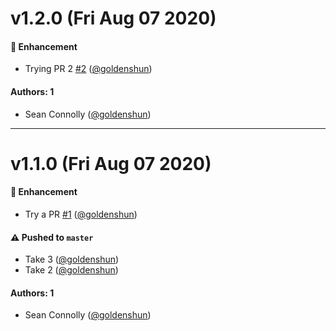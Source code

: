 # v1.2.0 (Fri Aug 07 2020)

#### 🚀 Enhancement

- Trying PR 2 [#2](https://github.com/goldenshun/auto-demo/pull/2) ([@goldenshun](https://github.com/goldenshun))

#### Authors: 1

- Sean Connolly ([@goldenshun](https://github.com/goldenshun))

---

# v1.1.0 (Fri Aug 07 2020)

#### 🚀 Enhancement

- Try a PR [#1](https://github.com/goldenshun/auto-demo/pull/1) ([@goldenshun](https://github.com/goldenshun))

#### ⚠️ Pushed to `master`

- Take 3 ([@goldenshun](https://github.com/goldenshun))
- Take 2 ([@goldenshun](https://github.com/goldenshun))

#### Authors: 1

- Sean Connolly ([@goldenshun](https://github.com/goldenshun))
